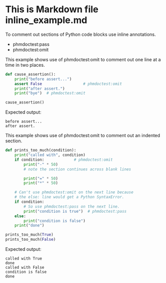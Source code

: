 # This is Markdown file inline_example.md

To comment out sections of Python code blocks use inline annotations.

- phmdoctest:pass
- phmdoctest:omit

This example shows use of phmdoctest:omit to comment out one line
at a time in two places.
```python
def cause_assertion():
    print("before assert...")
    assert False                  # phmdoctest:omit
    print("after assert.")
    print("bye")  # phmdoctest:omit

cause_assertion()
```
Expected output:
```
before assert...
after assert.
```

This example shows use of phmdoctest:omit to comment out an
indented section.

```python
def prints_too_much(condition):
    print("called with", condition)
    if condition:             # phmdoctest:omit
        print("-" * 50)
        # note the section continues across blank lines

        print("=" * 50)
        print("*" * 50)

    # Can't use phmdoctest:omit on the next line because
    # the else: line would get a Python SyntaxError.
    if condition:
        # So use phmdoctest:pass on the next line.
        print("condition is true")  # phmdoctest:pass
    else:
        print("condition is false")
    print("done")

prints_too_much(True)
prints_too_much(False)
```
Expected output:
```
called with True
done
called with False
condition is false
done
```
